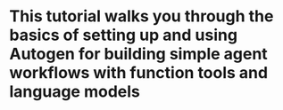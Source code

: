 # This tutorial walks you through the basics of setting up and using Autogen for building simple agent workflows with function tools and language models 
